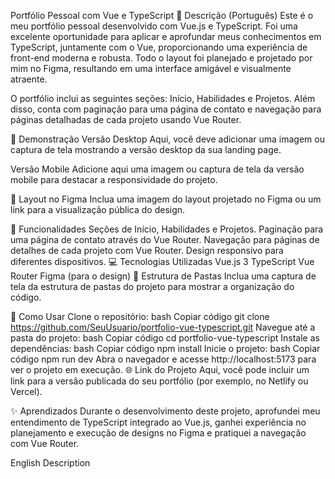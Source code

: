 Portfólio Pessoal com Vue e TypeScript
📜 Descrição (Português)
Este é o meu portfólio pessoal desenvolvido com Vue.js e TypeScript. Foi uma excelente oportunidade para aplicar e aprofundar meus conhecimentos em TypeScript, juntamente com o Vue, proporcionando uma experiência de front-end moderna e robusta. Todo o layout foi planejado e projetado por mim no Figma, resultando em uma interface amigável e visualmente atraente.

O portfólio inclui as seguintes seções: Início, Habilidades e Projetos. Além disso, conta com paginação para uma página de contato e navegação para páginas detalhadas de cada projeto usando Vue Router.

📸 Demonstração
Versão Desktop
Aqui, você deve adicionar uma imagem ou captura de tela mostrando a versão desktop da sua landing page.

Versão Mobile
Adicione aqui uma imagem ou captura de tela da versão mobile para destacar a responsividade do projeto.

🎨 Layout no Figma
Inclua uma imagem do layout projetado no Figma ou um link para a visualização pública do design.

🚀 Funcionalidades
Seções de Início, Habilidades e Projetos.
Paginação para uma página de contato através do Vue Router.
Navegação para páginas de detalhes de cada projeto com Vue Router.
Design responsivo para diferentes dispositivos.
💻 Tecnologias Utilizadas
Vue.js 3
TypeScript
Vue Router
Figma (para o design)
📂 Estrutura de Pastas
Inclua uma captura de tela da estrutura de pastas do projeto para mostrar a organização do código.

🚀 Como Usar
Clone o repositório:
bash
Copiar código
git clone https://github.com/SeuUsuario/portfolio-vue-typescript.git
Navegue até a pasta do projeto:
bash
Copiar código
cd portfolio-vue-typescript
Instale as dependências:
bash
Copiar código
npm install
Inicie o projeto:
bash
Copiar código
npm run dev
Abra o navegador e acesse http://localhost:5173 para ver o projeto em execução.
🌐 Link do Projeto
Aqui, você pode incluir um link para a versão publicada do seu portfólio (por exemplo, no Netlify ou Vercel).

✨ Aprendizados
Durante o desenvolvimento deste projeto, aprofundei meu entendimento de TypeScript integrado ao Vue.js, ganhei experiência no planejamento e execução de designs no Figma e pratiquei a navegação com Vue Router.

English Description
